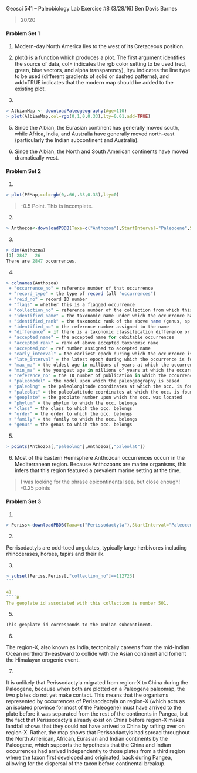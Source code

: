 Geosci 541 – Paleobiology
Lab Exercise #8 (3/28/16)
Ben Davis Barnes

> 20/20

#### Problem Set 1

1) Modern-day North America lies to the west of its Cretaceous position.

2) plot() is a function which produces a plot. The first argument identifies the source of data, col= indicates the rgb color setting to be used (red, green, blue vectors, and alpha transparency), lty= indicates the line type to be used (different gradients of solid or dashed patterns), and add=TRUE indicates that the modern map should be added to the existing plot.

4)

````R
> AlbianMap <- downloadPaleogeography(Age=110)
> plot(AlbianMap,col=rgb(0,1,0,0.33),lty=0.01,add=TRUE)
````

5) Since the Albian, the Eurasian continent has generally moved south, while Africa, India, and Australia have generally moved north-east (particularly the Indian subcontinent and Australia).

6) Since the Albian, the North and South American continents have moved dramatically west.

#### Problem Set 2

1)
````R
> plot(PEMap,col=rgb(0,.66,.33,0.33),lty=0)
````

> -0.5 Point. This is incomplete.

2)
````R
> Anthozoa<-downloadPBDB(Taxa=c("Anthozoa"),StartInterval="Paleocene",StopInterval="Eocene")
````

3)
````R
> dim(Anthozoa)
[1] 2847   26
There are 2847 occurrences.
````

4)

````R
> colnames(Anthozoa)
 + "occurrence_no" = reference number of that occurrence
 + "record_type" = the type of record (all "occurrences")
 + "reid_no" = record ID number
 + "flags" = whether this is a flagged occurrence      
 + "collection_no" = reference number of the collection from which this occurrence is drawn
 + "identified_name" = the taxonomic name under which the occurrence has been identified
 + "identified_rank" = the taxonomic rank of the above name (genus, sp., etc.)
 + "identified_no" = the reference number assigned to the name  
 + "difference" = if there is a taxonomic classification difference or note about the classifications
 + "accepted_name" = the accepted name for dubitable occurrences
 + "accepted_rank" = rank of above accepted taxonomic name
 + "accepted_no" = ref number assigned to accepted name
 + "early_interval" = the earliest epoch during which the occurrence is found
 + "late_interval" = the latest epoch during which the occurrence is found
 + "max_ma" = the oldest age in millions of years at which the occurrence is found
 + "min_ma" = the youngest age in millions of years at which the occurrence is found
 + "reference_no" = the ID number of publication in which the occurrence is referenced
 + "paleomodel" = the model upon which the paleogeography is based
 + "paleolng" = the paleolongitude coordinates at which the occ. is found
 + "paleolat" = the paleolatitude coordinates at which the occ. is found
 + "geoplate" = the geoplate number upon which the occ. was located
 + "phylum" = the phylum to which the occ. belongs
 + "class" = the class to which the occ. belongs
 + "order" = the order to which the occ. belongs
 + "family" = the family to which the occ. belongs
 + "genus" = the genus to which the occ. belongs
````

5)
````R
> points(Anthozoa[,"paleolng"],Anthozoa[,"paleolat"])
````

6) Most of the Eastern Hemisphere Anthozoan occurrences occurr in the Mediterranean region. Because Anthozoans are marine organisms, this infers that this region featured a prevalent marine setting at the time.

> I was looking for the phrase epicontinental sea, but close enough! -0.25 points

#### Problem Set 3

1)
````R
> Periss<-downloadPBDB(Taxa=c("Perissodactyla"),StartInterval="Paleocene",StopInterval="Oligocene")
````

2)
Perrisodactyls are odd-toed ungulates, typically large herbivores including rhinocerases, horses, tapirs and their ilk.

3)
````R
> subset(Periss,Periss[,"collection_no"]==112723)
```

4)
````R
The geoplate id associated with this collection is number 501. 
````

5)
````R
This geoplate id corresponds to the Indian subcontinent.
````

6)
The region-X, also known as India, tectonically careens from the mid-Indian Ocean northnorth-eastward to collide with the Asian continent and foment the Himalayan orogenic event.

7)
It is unlikely that Perissodactyla migrated from region-X to China during the Paleogene, because when both are plotted on a Paleogene paleomap, the two plates do not yet make contact. This means that the organisms represented by occurrences of Perissodactyla on region-X (which acts as an isolated province for most of the Paleogene) must have arrived to the plate before it was separated from the rest of the continents in Pangea, but the fact that Perissodactyls already exist on China before region-X makes landfall shows that they could not have arrived to China by rafting over on region-X. Rather, the map shows that Perissodactyls had spread throughout the North American, African, Eurasian and Indian continents by the Paleogene, which supports the hypothesis that the China and Indian occurrences had arrived independently to those plates from a third region where the taxon first developed and originated, back during Pangea, allowing for the dispersal of the taxon before continental breakup. 
